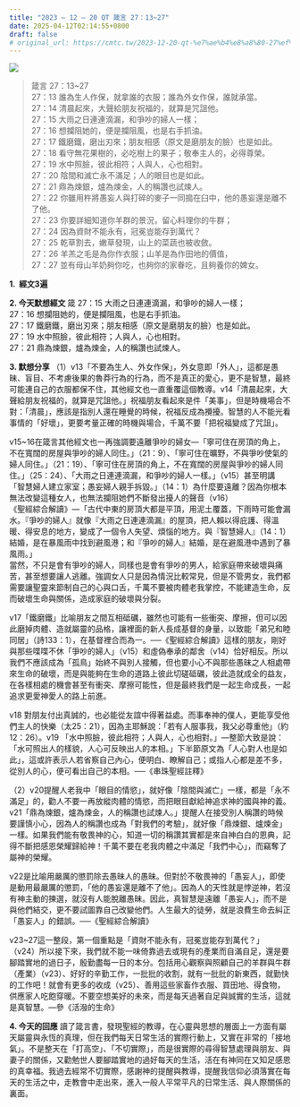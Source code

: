 ```yaml
---
title: "2023 – 12 – 20 QT 箴言 27：13~27"
date: 2025-04-12T02:14:55+0800
draft: false
# original_url: https://cmtc.tw/2023-12-20-qt-%e7%ae%b4%e8%a8%80-27%ef%bc%9a1327
---
```


![](/images/qt.jpg)
> 箴言 27：13\~27  
> 27：13 誰為生人作保，就拿誰的衣服；誰為外女作保，誰就承當。  
> 27：14 清晨起來，大聲給朋友祝福的，就算是咒詛他。  
> 27：15 大雨之日連連滴漏，和爭吵的婦人一樣；  
> 27：16 想攔阻她的，便是攔阻風，也是右手抓油。  
> 27：17 鐵磨鐵，磨出刃來；朋友相感（原文是磨朋友的臉）也是如此。  
> 27：18 看守無花果樹的，必吃樹上的果子；敬奉主人的，必得尊榮。  
> 27：19 水中照臉，彼此相符；人與人，心也相對。  
> 27：20 陰間和滅亡永不滿足；人的眼目也是如此。  
> 27：21 鼎為煉銀，爐為煉金，人的稱讚也試煉人。  
> 27：22 你雖用杵將愚妄人與打碎的麥子一同搗在臼中，他的愚妄還是離不了他。  
> 27：23 你要詳細知道你羊群的景況，留心料理你的牛群；  
> 27：24 因為資財不能永有，冠冕豈能存到萬代？  
> 27：25 乾草割去，嫩草發現，山上的菜蔬也被收斂。  
> 27：26 羊羔之毛是為你作衣服；山羊是為作田地的價值，  
> 27：27 並有母山羊奶夠你吃，也夠你的家眷吃，且夠養你的婢女。

**1.  經文3遍**

**2. 今天默想經文**
箴 27：15 大雨之日連連滴漏，和爭吵的婦人一樣；  
27：16 想攔阻她的，便是攔阻風，也是右手抓油。  
27：17 鐵磨鐵，磨出刃來；朋友相感（原文是磨朋友的臉）也是如此。  
27：19 水中照臉，彼此相符；人與人，心也相對。  
27：21 鼎為煉銀，爐為煉金，人的稱讚也試煉人。

**3. 默想分享**
（1）v13「不要為生人、外女作保」，外女意即「外人」，這都是愚昧、盲目、不考慮後果的魯莽行為的行為，而不是真正的愛心，更不是智慧，最終可能連自己的衣服都保不住，其他經文也一直重覆這個教導。v14「清晨起來，大聲給朋友祝福的，就算是咒詛他。」祝福朋友看起來是件「美事」，但是時機場合不對：「清晨」，應該是指別人還在睡覺的時候，祝福反成為攪擾。智慧的人不能光看事情的「好壞」，更要考量正確的時機與場合，千萬不要「把祝福變成了咒詛」。

v15\~16在箴言其他經文也一再強調要遠離爭吵的婦女—「寧可住在房頂的角上，不在寬闊的房屋與爭吵的婦人同住。」（21：9）、「寧可住在曠野，不與爭吵使氣的婦人同住。」（21：19）、「寧可住在房頂的角上，不在寬闊的房屋與爭吵的婦人同住。」（25：24）、「大雨之日連連滴漏，和爭吵的婦人一樣。」（v15）甚至明講「智慧婦人建立家室；愚妄婦人親手拆毀。」（14：1）為什麼要遠離？因為你根本無法改變這種女人，也無法攔阻她們不斷發出擾人的聲音（v16）  
《聖經綜合解讀》—「古代中東的房頂大都是平頂，用泥土覆蓋，下雨時可能會漏水。『爭吵的婦人』就像『大雨之日連連滴漏』的屋頂，把人賴以得庇護、得溫暖、得安息的地方，變成了一個令人失望、煩惱的地方。與『智慧婦人』（14：1）結婚，是在暴風雨中找到避風港；和『爭吵的婦人』結婚，是在避風港中遇到了暴風雨。」  
當然，不只是會有爭吵的婦人，同樣也是會有爭吵的男人，給家庭帶來破壞與痛苦，甚至想要讓人逃離。強調女人只是因為情況比較常見，但是不管男女，我們都需要讓聖靈來節制自己的心與口舌，千萬不要被肉體老我掌控，不能建造生命，反而破壞生命與關係，造成家庭的破壞與分裂。

v17「鐵磨鐵」比喻朋友之間互相砥礪，雖然也可能有一些衝突、摩擦，但可以因此磨掉肉體、造就屬靈的品格，讓裡面的新人長成基督的身量，以致能「弟兄和睦同居」（詩133：1），在基督裡合而為一。──《聖經綜合解讀》這樣的朋友，剛好與那些喋喋不休「爭吵的婦人」（v15）和虛偽奉承的鄰舍（v14）恰好相反。所以我們不應該成為「孤鳥」始終不與別人接觸，但也要小心不與那些愚昧之人相處帶來生命的破壞，而是與能夠在生命的道路上彼此切磋砥礪，彼此造就成全的益友，在各樣相處的機會甚至有衝突、摩擦可能性，但是最終我們是一起生命成長，一起追求更愛神愛人的路上前進。

v18 對朋友付出真誠的，也必能從友誼中得著益處。而事奉神的僕人，更能享受他們主人的快樂（太25：21），因為主耶穌說：「若有人服事我，我父必尊重他」（約12：26）。v19 「水中照臉，彼此相符；人與人，心也相對。」—整節大致是說：「水可照出人的樣貌，人心可反映出人的本相。」下半節原文為「人心對人也是如此」，這或許表示人若省察自己內心，便明白、瞭解自己；或指人心都是差不多，從別人的心，便可看出自己的本相。──《串珠聖經註釋》

（2）v20提醒人老我中「眼目的情慾」，就好像「陰間與滅亡」一樣，都是「永不滿足」的，勸人不要一再放縱肉體的情慾，而把眼目獻給神追求神的國與神的義。v21「鼎為煉銀，爐為煉金，人的稱讚也試煉人。」提醒人在接受別人稱讚的時候要謹慎小心，因為人的稱讚也成為「對我們的考驗」，就好像「鼎煉銀、爐煉金」一樣。如果我們能有敬畏神的心，知道一切的稱讚其實都是來自神白白的恩典，記得不斷把感恩榮耀歸給神！千萬不要在老我肉體之中滿足「我們中心」，而竊奪了屬神的榮耀。

v22是比喻用嚴厲的懲罰除去愚昧人的愚昧。但對於不敬畏神的「愚妄人」，即使是動用最嚴厲的懲罰，「他的愚妄還是離不了他」。因為人的天性就是悖逆神，若沒有神主動的揀選，就沒有人能脫離愚昧。因此，真智慧是遠離「愚妄人」，而不是與他們結交，更不要試圖靠自己改變他們。人生最大的徒勞，就是浪費生命去糾正「愚妄人」的錯誤。──《聖經綜合解讀》

v23\~27這一整段，第一個重點是「資財不能永有，冠冕豈能存到萬代？」 （v24）所以接下來，我們就不能一味倚靠過去或現有的產業而自滿自足，還是要腳踏實地的過日子，殷勤盡每一日的本分。包括用心觀察與照顧自己的羊群與牛群（產業）（v23）、好好的辛勤工作，一批批的收割，就有一批批的新東西，就勤快的工作吧！就會有更多的收成（v25）、善用這些家畜作衣服、買田地、得食物，供應家人吃飽穿暖。不要空想美好的未來，而是每天過著自足與誠實的生活，這就是真智慧。—參《活潑的生命》

**4. 今天的回應**
讀了箴言書，發現聖經的教導，在心靈與思想的層面上一方面有屬天屬靈與永恆的真理，但在我們每天日常生活的實際行動上，又實在非常的「接地氣」。不是整天在「打高空」、「不切實際」，而是很實際的尋得智慧處理與朋友、與妻子的關係，又勸勉世人要腳踏實地的過好每天的生活，活在有神同在又知足感恩的真幸福。我過去經常不切實際，感謝神的提醒與教導，提醒我信仰必須落實在每天的生活之中，走教會中走出來，進入一般人平常平凡的日常生活、與人際關係的裏面。
